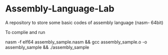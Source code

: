 # Assembly-Language-Lab

A repository to store some basic codes of assembly language (nasm- 64bit)

To complie and run

nasm -f elf64 assembly_sample.nasm && gcc assembly_sample.o -o assembly_sample && ./assembly_sample
